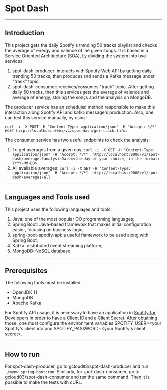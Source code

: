 # Spot Dash

---

## Introduction

This project gets the daily Spotify's trending 50 tracks playlist and checks the average of energy and valence of the given songs. It is based in a Service Oriented Architecture (SOA), by dividing the system into two services:

1. spot-dash-producer: interacts with Spotify Web API by getting daily trending 50 tracks, then produces and sends a Kafka message under "track" topic;
2. spot-dash-consumer: receives/consumes "track" topic. After getting daily 50 tracks, then this services gets the average of valence and average of energy, storing the songs and the analysis on MongoDB. 

The producer service has an scheduled method responsible to make this interaction along Spotify API and kafka message's production. Also, one can test this service manually, by using:

`curl -i -X POST -H "Content-Type: application/json" -H "Accept: */*" POST http://localhost:9001/v1/spot-dash/get-track-infos`

The consumer service has two useful endpoints to check the analysis:

1. To get averages from a given day: `curl -i -X GET -H "Content-Type: application/json" -H "Accept: */*"  http://localhost:9000/v1/spot-dash/averages?analysisDate=<the day of your choice, in the format: YYYY-MM-DD>
`
2. All available averages: `curl -i -X GET -H "Content-Type: application/json" -H "Accept: */*"  http://localhost:9000/v1/spot-dash/averages/all`

---

## Languages and Tools used

This project uses the following languages and tools:

1. Java: one of the most popular OO programming languages;
2. Spring Boot: Java-based framework that makes initial configuration easier, focusing on business logic;
3. spring-boot-spotify-api: a useful framework to be used along with Spring Boot;
4. Kafka: distributed event streaming platform;
5. MongoDB: NoSQL database.

---

## Prerequisites

The following tools must be installed:

* OpenJDK 11
* MongoDB
* Apache Kafka

For Spotify API usage, it is necessary to have an application in [Spotify for Developers](https://developer.spotify.com/dashboard/login) in order to have a Client ID and a Client Secret. After obtaining those, one must configure the environment variables SPOTIFY_USER=<your Spotify's client id> and SPOTIFY_PASSWORD=<your Spotify's client secret>.

---

## How to run

For spot-dash-producer, go to gcloud03/spot-dash-producer and run `./mvnw spring-boot:run`. Similarly, for spot-dash-consumer, go to gcloud03/spot-dash-consumer and run the same command. Then it is possible to make the tests with cURL.